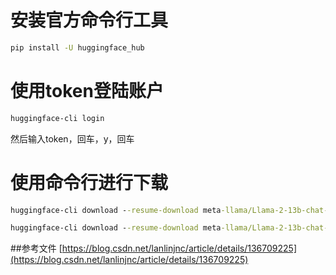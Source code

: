 # 安装官方命令行工具
```cmd
pip install -U huggingface_hub
```

# 使用token登陆账户
```cmd
huggingface-cli login
```
然后输入token，回车，y，回车

# 使用命令行进行下载
```cmd
huggingface-cli download --resume-download meta-llama/Llama-2-13b-chat-hf
```

```cmd
huggingface-cli download --resume-download meta-llama/Llama-2-13b-chat-hf --local-dir Llama-2-13b-chat-hf
```


##参考文件
[https://blog.csdn.net/lanlinjnc/article/details/136709225](https://blog.csdn.net/lanlinjnc/article/details/136709225)
